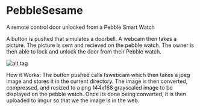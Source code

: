 # PebbleSesame
A remote control door unlocked from a Pebble Smart Watch

A button is pushed that simulates a doorbell. A webcam then takes a picture. The picture is sent and recieved on the pebble watch. The owner is then able to lock and unlock the door from their Pebble watch.

![alt tag](http://i.imgur.com/wh1R9xb.jpg)

How it Works:
The button pushed calls fswebcam which then takes a jpeg image and stores it in the current directory. The image is then converted, compressed, and resized to a png 144x168 grayscaled image to be displayed on the pebble watch. Once its done being converted, it is then uploaded to imgur so that we the image is in the web. 

